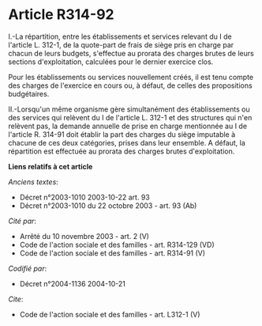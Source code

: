 # Article R314-92

I.-La répartition, entre les établissements et services relevant du I de l'article L. 312-1, de la quote-part de frais de
siège pris en charge par chacun de leurs budgets, s'effectue au prorata des charges brutes de leurs sections d'exploitation,
calculées pour le dernier exercice clos. 

Pour les établissements ou services nouvellement créés, il est tenu compte des charges de l'exercice en cours ou, à défaut,
de celles des propositions budgétaires. 

II.-Lorsqu'un même organisme gère simultanément des établissements ou des services qui relèvent du I de l'article L. 312-1 et
des structures qui n'en relèvent pas, la demande annuelle de prise en charge mentionnée au I de l'article R. 314-91 doit
établir la part des charges du siège imputable à chacune de ces deux catégories, prises dans leur ensemble. A défaut, la
répartition est effectuée au prorata des charges brutes d'exploitation.

**Liens relatifs à cet article**

_Anciens textes_:

  - Décret n°2003-1010 2003-10-22 art. 93
  - Décret n°2003-1010 du 22 octobre 2003 - art. 93 (Ab)

_Cité par_:

  - Arrêté du 10 novembre 2003 - art. 2 (V)
  - Code de l'action sociale et des familles - art. R314-129 (VD)
  - Code de l'action sociale et des familles - art. R314-91 (V)

_Codifié par_:

  - Décret n°2004-1136 2004-10-21

_Cite_:

  - Code de l'action sociale et des familles - art. L312-1 (V)
